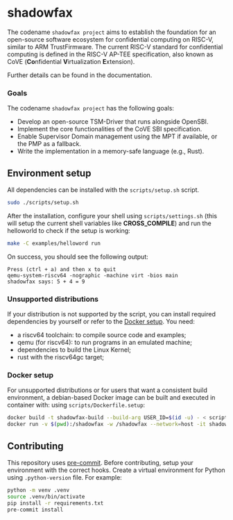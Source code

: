 # shadowfax

The codename `shadowfax project` aims to establish the foundation for an open-source software ecosystem for
confidential computing on RISC-V, similar to ARM TrustFirmware. The current RISC-V standard for confidential
computing is defined in the RISC-V AP-TEE specification, also known as CoVE
(**Co**nfidential **V**irtualization **E**xtension).

Further details can be found in the documentation.

### Goals
The codename `shadowfax project` has the following goals:
- Develop an open-source TSM-Driver that runs alongside OpenSBI.
- Implement the core functionalities of the CoVE SBI specification.
- Enable Supervisor Domain management using the MPT if available, or the PMP as a fallback.
- Write the implementation in a memory-safe language (e.g., Rust).

## Environment setup
All dependencies can be installed with the `scripts/setup.sh` script.

```sh
sudo ./scripts/setup.sh
```
After the installation, configure your shell using `scripts/settings.sh` (this will setup the current
shell variables like **CROSS_COMPILE**) and run the helloworld to check if the setup is working:

```sh
make -C examples/helloword run
```
On success, you should see the following output:
```
Press (ctrl + a) and then x to quit
qemu-system-riscv64 -nographic -machine virt -bios main
shadowfax says: 5 + 4 = 9
```

### Unsupported distributions
If your distribution is not supported by the script, you can install required dependencies by yourself or refer to the [Docker setup](#docker-setup). You need:

- a riscv64 toolchain: to compile source code and examples;
- qemu (for riscv64): to run programs in an emulated machine;
- dependencies to build the Linux Kernel;
- rust with the riscv64gc target;

### Docker setup
For unsupported distributions or for users that want a consistent build environment,
a debian-based Docker image can be built and executed in container with:
using `scripts/Dockerfile.setup`:
```sh
docker build -t shadowfax-build --build-arg USER_ID=$(id -u) - < scripts/Dockerfile.setup
docker run -v $(pwd):/shadowfax -w /shadowfax --network=host -it shadowfax-build
```

## Contributing
This repository uses [pre-commit](https://pre-commit.com/). Before contributing, setup your environment
with the correct hooks. Create a virtual environment for Python using `.python-version` file.
For example:

```sh
python -m venv .venv
source .venv/bin/activate
pip install -r requirements.txt
pre-commit install
```
